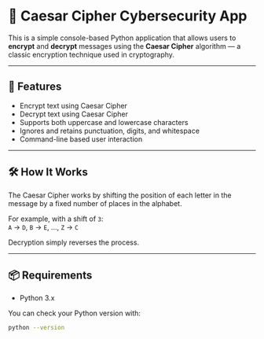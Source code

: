 # 🔐 Caesar Cipher Cybersecurity App

This is a simple console-based Python application that allows users to **encrypt** and **decrypt** messages using the **Caesar Cipher** algorithm — a classic encryption technique used in cryptography.

---

## 🚀 Features

- Encrypt text using Caesar Cipher
- Decrypt text using Caesar Cipher
- Supports both uppercase and lowercase characters
- Ignores and retains punctuation, digits, and whitespace
- Command-line based user interaction

---

## 🛠️ How It Works

The Caesar Cipher works by shifting the position of each letter in the message by a fixed number of places in the alphabet.

For example, with a shift of `3`:  
`A` → `D`, `B` → `E`, ..., `Z` → `C`

Decryption simply reverses the process.

---

## 📦 Requirements

- Python 3.x

You can check your Python version with:

```bash
python --version

